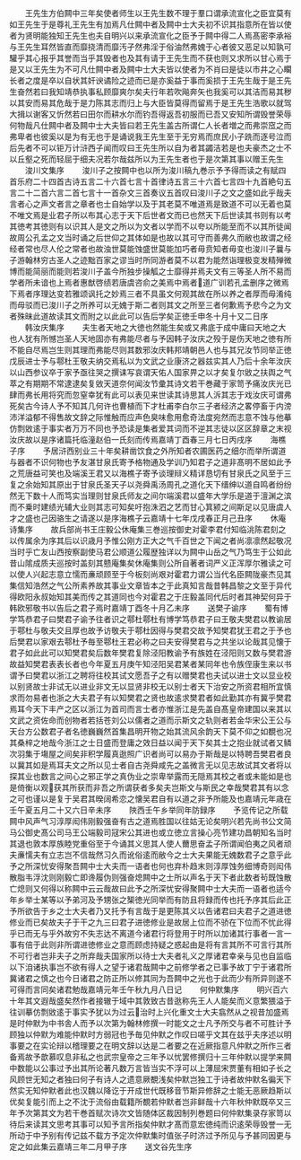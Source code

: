 <!-- { "loadSidebar": true } -->
　　王先生方伯闗中三年矣使者师生以王先生数不理于羣口谓承流宣化之臣宜莫有如王先生于是尊礼王先生有加焉凡仕闗中者及闗中士大夫初不识其指意所在皆以使者为贤明能独知王先生也夫自明兴以来承流宣化之臣予于闗中得二人焉髙密李承裕与王先生耳然皆直而靡挠清而靡汚孑然弗淫于俗油然弗媿于心者彼又恶足以知孰可驩乎其心报乎其誉而当乎其毁者也及其有请于王先生而不获也则又求所以甘心焉于是又以王先生为不可凡仕闗中者及闗中士大夫皆以使者为不肖曰是徒以市井之心矙长者之度是卒以自状其奸谀谲险之迹而已是亦奚益于事而奚损于王先生哉于是王先生奋然若曰我知靖恭执事私顾靡爽尔矣夫行年若吹飚奔矢也我奚可以其洁而易其秽以其安而易其危哉于是力陈其志而归上与大臣皆莫得而留焉于是王先生浩歌以就驾大揖以谢客又忻然若曰田尔而耕水尔而钓吾得返吾初服而已吾又安知所谓毁誉荣辱何物哉凡仕闗中者及闗中士大夫皆曰若王先生盖古所谓仁人长者増之而弗崇窊之而弗卑者也彼奚以是为有无也于是诵说我王先生至于无穷焉而庶民小子跣而逐号泣而后先者不可以钜万计浒西子闻而叹曰王先生所以自为者其蠲洁若是也夫豪杰之士不以丘壑之死而轻屈于细夫况若尔哉兹所以为王先生者也于是次第其事以赠王先生
　　浚川文集序
　　浚川子之按闗中也以所为浚川稿九巻示予予得而读之有赋四首乐府二十四首古诗五言二十六首七言十首律诗五言三十六首七言四十九首絶句五言二十二首六言二首七言十一首杂文三首奏议五首叹曰浚川子之文之盛如此乎哉夫言者心之声文者言之章者也士自始学以及于其老莫不唯道焉是致道不可以无着也莫不唯文焉是业君子所以布其心志于天下后世者文而已也然天下后世读其书则有以考其徳考其徳则有以识其人是文之所以为文者以学而不以夸以所能至而不以其所徒闻故周公孔孟之文当时诵之后世仰之其体如是也故以其可守而善弗久而敝也故谓之经经者常也尽人伦之常者也故浊世莫能蚀盛世莫能加巧者毋贲知者毋变也浚川子曩与子游翰林穷古圣人之迹黜百家之谬当时所同游者莫不以君为能然诣理极变发精殚微博而能简丽而能则若浚川子盖今所独步操觚之士靡得并焉夫文有三等圣人所不易而学者所未谙也上焉者惠猷啓绩若唐虞咨俞之美焉中焉者道广训若孔孟删序之微焉下焉者序理达变若雅颂讽托之妙焉三者不具虽文何观其故在所以养之者厚而毋淆纯而毋驳而已浚川子之所养可以无媿于斯二者则其文之所至三者何歉焉予悲今之为文者殊昧此道故读其文而附之以此此可以告后学矣正徳壬申冬十月十又二日序
　　韩汝庆集序
　　夫生者天地之大徳也然能生矣或又弗底于成中庸曰天地之大也人犹有所憾岂圣人天地固亦有弗能尽者与予因韩子汝庆之殁于是伤天地之徳有所不能自尽焉岂生则其理而弗能尽则其数邪汝庆韩邦靖朝邑人也与其兄汝节同举正徳戊辰进士予与鄠杜王敬夫纳交焉私以为文武之业康济之器兹实其人乃后十余年汝庆以山西参议卒于家予亟往哭之撰诔写哀谓天佑人国家畀之以才矣复尔敓之扶舆之气萃之有期期不常逮逮矣复敓天道奈何闻汝节彚其诗文若干巻藏于家笥予痛汝庆光已肆而弗长用将究而忽窒幸犹有此可以表见来世读其诗思其人泝其志于戏汝庆可谓弗死矣古今诗人予不知其几何许也曹植而下才杜甫李白尔三子者经济之畧停畜于内滂沛洋溢郁不得售故文辞之际惟触而应声色臭味愈用愈奇法度宛然而志意不蚀与他摹仿剽敓逺于事实者万万不同也予恐读是集者爱其词而不逆其志徒以区区辞章之末视汝庆故以是序诸篇托临潼赵伯一氏刻而传焉嘉靖丁酉春三月七日丙戌序
　　海樵子序
　　予居浒西别业三十年矣耕凿饮食之外所知者农圃医药之细尔而举所谓道与器者不识何物也予友湛甘泉氏寄予格物通及学训乃知君子之道非髙明不居如此予之荒唐益可笑也及端溪王君又以海樵子寄予谈理辩义精详恳切有甘泉氏之风至于三复之余始知其原出于甘泉氏圣天子以尧舜禹汤周孔之道化天下缙绅以道自鸣者纷纷然无下数十人而笃实当理则甘泉氏师友之间尔端溪君以盛年大学乐是道于澶渊之滨而不乗时建绩光辅大业则其志可知矣吁抱洙泗之艺而甘心箕颍之间斯足以见唐虞人才之盛也己因骆生之请遂以是序海樵子云嘉靖十七年戊戌春正月己丑序
　　休庵诗集序
　　故兵部尚书王庄毅公休庵集三巻巡按御史对霍李君付知临洮陈君刻之以传属余为序其后以识歳月予惟公刚方正大之气千百世之下闻之者尚凛凛然起敬况当时乎亡友山西按察副使马君公顺道公履歴独详以为闗中山岳之气乃笃生于公如此昔山隂成质夫巡按时盖刻其戆庵集矣休庵集则公所自著者词严义正浑厚尔雅读之可以使人兴起志意立懦而亷顽顾至于今板刻尚艰对霍君力谓公当代名臣闗陇豪杰见其集信知浩然之气公所素养故其事业文章皆本之于此真知言哉昔韩昌黎之文至于异代得欧阳永叔始知其美而传之其道同也今对霍君之于庄毅盖同代后时者其神契何异于韩欧邪敬书以告后之君子焉时嘉靖丁酉冬十月乙未序
　　送樊子谕序
　　蜀有博学笃恭君子曰樊君子谕予往者识之鄠杜鄠杜有博学笃恭君子曰王敬夫樊君以教谕居于鄠杜与敬夫交且厚也故予访敬夫于鄠杜因得与樊君交故予知樊君犹王君之于予也后樊君以家艰去鄠杜予毎至鄠杜王君必称之曰夫安得樊君与之共坐以论哉其见懐于君子如此此可以知樊君矣后数年樊君复除泾阳教谕予有族姓在泾阳则又数与樊君游故益知樊君表表长者也今年夏五月庚午知泾阳吴君某者某同年也令族侄康生来以书谓予曰樊君以浙江之聘将往校其试文愿吾子之有以赠樊君也夫试以进士文以显业校以别贤故士非试无以进业非文无以显贤非校无以别士者天下治安之所资君相所宜慎求而勿易者也浙之大夫君子有以知樊君之贤也故逺求樊君者如此勤其亦有冀乎樊君焉耳今天下丰产之区以浙江为首司而言士者亦惟浙江是先盖自髙皇帝建国以来其以文武之资佐命而创物者若括苍刘公以儒者之道而示斯文之轨则者若金华宋公王公与天台方公数君子者名徳巍巍然首集昌明开物之始其流风余韵天下莫不仰之如覩也况其桑梓之地哉今浙江之士日盛而登庸之效日益以闻于天下矣其士之抱业就试者又鳞次羽集于塲屋之间矣非积学履真逖照广识者尚可以易办于斯哉是以特聘吾樊君者良以冀其如是焉耳夫文之所以见士者自古尧舜咸先之盖微言无以见志故试其文者将以探其业也数言之间心之邪正学之真伪业之崇卑举露而无隠焉其校之者或未能如是也是倚衡以观获其所获而非吾之所谓获者多矣夫岂斯文与斯民之幸哉樊君其有以念之可也谨以是复于吴君其暌阔希恋之懐吴君自有以道之非予所能及也嘉靖元年歳在壬午夏五月二十又六日辛未序
　　陜西壬午乡举同年防録序
　　予览传记之所载闗中风声气习淳厚闳伟刚毅强奋有古之道焉胜国以往姑无论矣明兴若先尚书公文简马公御史髙公司马王公端毅司冦宋公其进也或立徳立言操心亮节建功昌朝知名当时其退也敦本厚族睦党重俗至于今诵其义思其人使人薾思奋孟子所谓闻伯夷之风者顽夫亷懦夫有立志岂不信哉然习久而讹俗逺而敝今之士大夫果能无媿数君子之意乎此予之所深忧安得聚吾闗中士大夫而一语者也何也弃朴趋末则淳厚蚀务细博奇则闳伟散脂韦浮沈则刚毅亡即谗履伪则强奋熄闗中之士所以声名于天下者此数者茍既蚀散亡熄则又何得以称闗中云云哉故曰此予之所深忧安得聚闗中士大夫而一语者也适今年乡举士某等以予弟河及予甥张之榘徳光同举而有防且将録而传也托予序其后此正予所欲告于乡之士大夫者乃又托予有言哉于是更陈其义以告诸君曰夫君子之道进徳修业而已矣故夫子于干之九三曰君子进徳修业是故居上位而不骄在下位而不忧此得乎已而无与乎外故穷不失志达不离道今诸君行将登用于时所以加诸其行事者一言一事有倍于此则非所谓进徳修业之意而顾虑持疑之惑起由是将有言其所不可言行其所不可行者岂非夫子之所弃哉夫国家所以待士大夫者礼义之厚诸君幸亲与见也自监临以下洎诸执事岂不欲有得人之望于诸君哉闗中之前修学者之已事予故丁宁于诸君所冀诸君之慎之也今日诸君之防正所以修其同为吾闗中之光也于此而少有所异则遂不可得而言同矣诸君勉哉嘉靖元年壬午秋九月八日记
　　何仲默集序
　　明兴百六十年其文遐哉盛矣然作者接辙于域中其敦致古昔逖称先王人人能矣而义意繁猥溢于往训摹仿剽敓逺于事实予犹以为过云治时上兴化重文士大夫翕然从之视昔加盛焉是时仲默为中书舎人而予以次第为翰林修撰一时能文之士凡予所交与者不可胜计予顾独以仲默为难能仲默时方弱冠也予毎见仲默之作叹曰嗟乎文其在兹乎夫序述以明事要之在实论辩以稽理要之在明文辞以达是二者要之在近厥指意凡仲默之所作三者备焉故予歆慕叹息非私之也武宗皇帝之三年予以忧罢修撰归十三年仲默以提学来闗中数能以公事过予出其所论著凡数万言皆当实不浮可以上薄屈宋贾董有相如子长之风顾世无知之者独曰何子有诗人之遗意厥覩浅矣仲默岂独工于诗者故仲默名徧天下然实无知仲默者此也汉魏以降讫于开成世代既移音节斯异修辞之士能无恶厥趋斯以优矣复能引而上之不沈于流俗由载籍所覩若仲默者岂非鲜哉十六年秋仲默既卒又三年予次第其文为若干巻首赋次诗次文皆随体区裁因制列巻题曰何仲默集录存家笥以待后来读其文思考其事可以知予言所指矣仲默才髙而意宏徳纯而识逺荣辱毁誉一无所动于中予别有传记兹不载方予定次仲默集时值张子时济过予所见与予甚同因更与定之如此集云嘉靖三年二月甲子序
　　送文谷先生序
